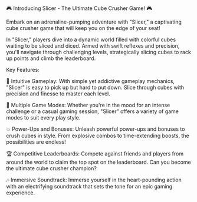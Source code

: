 🎮 Introducing Slicer - The Ultimate Cube Crusher Game! 🎮

Embark on an adrenaline-pumping adventure with "Slicer," a captivating cube crusher game that will keep you on the edge of your seat!

In "Slicer," players dive into a dynamic world filled with colorful cubes waiting to be sliced and diced. Armed with swift reflexes and precision, you'll navigate through challenging levels, strategically slicing cubes to rack up points and climb the leaderboard.

Key Features:

🔪 Intuitive Gameplay: With simple yet addictive gameplay mechanics, "Slicer" is easy to pick up but hard to put down. Slice through cubes with precision and finesse to master each level.

🌟 Multiple Game Modes: Whether you're in the mood for an intense challenge or a casual gaming session, "Slicer" offers a variety of game modes to suit every play style.

💥 Power-Ups and Bonuses: Unleash powerful power-ups and bonuses to crush cubes in style. From explosive combos to time-extending boosts, the possibilities are endless!

🏆 Competitive Leaderboards: Compete against friends and players from around the world to claim the top spot on the leaderboard. Can you become the ultimate cube crusher champion?

🎶 Immersive Soundtrack: Immerse yourself in the heart-pounding action with an electrifying soundtrack that sets the tone for an epic gaming experience.
